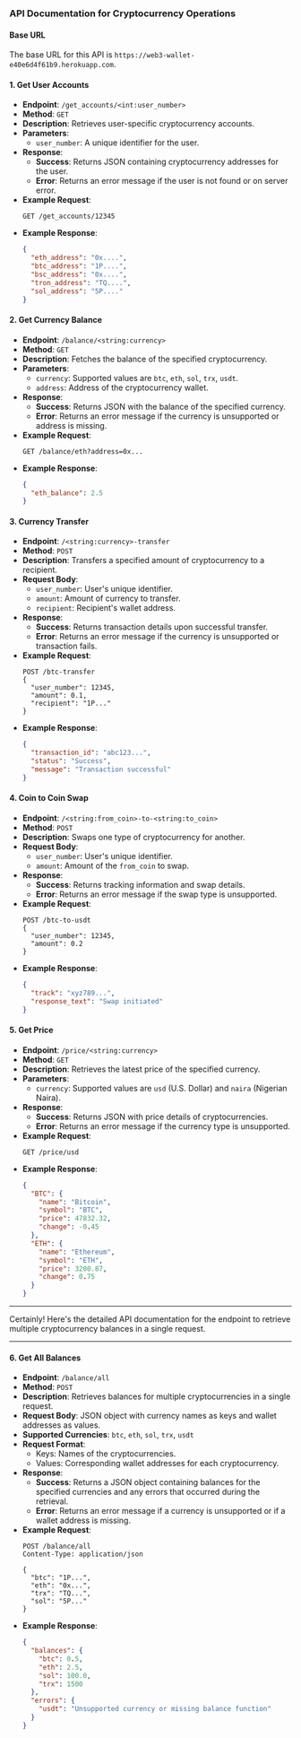 ### **API Documentation for Cryptocurrency Operations**
#### Base URL

The base URL for this API is `https://web3-wallet-e40e6d4f61b9.herokuapp.com`.

#### **1. Get User Accounts**
- **Endpoint**: `/get_accounts/<int:user_number>`
- **Method**: `GET`
- **Description**: Retrieves user-specific cryptocurrency accounts.
- **Parameters**:
  - `user_number`: A unique identifier for the user.
- **Response**:
  - **Success**: Returns JSON containing cryptocurrency addresses for the user.
  - **Error**: Returns an error message if the user is not found or on server error.
- **Example Request**:
  ```http
  GET /get_accounts/12345
  ```
- **Example Response**:
  ```json
  {
    "eth_address": "0x....",
    "btc_address": "1P....",
    "bsc_address": "0x....",
    "tron_address": "TQ....",
    "sol_address": "5P...."
  }

#### **2. Get Currency Balance**
- **Endpoint**: `/balance/<string:currency>`
- **Method**: `GET`
- **Description**: Fetches the balance of the specified cryptocurrency.
- **Parameters**:
  - `currency`: Supported values are `btc`, `eth`, `sol`, `trx`, `usdt`.
  - `address`: Address of the cryptocurrency wallet.
- **Response**:
  - **Success**: Returns JSON with the balance of the specified currency.
  - **Error**: Returns an error message if the currency is unsupported or address is missing.
- **Example Request**:
  ```http
  GET /balance/eth?address=0x...
  ```
- **Example Response**:
  ```json
  {
    "eth_balance": 2.5
  }
  
#### **3. Currency Transfer**
- **Endpoint**: `/<string:currency>-transfer`
- **Method**: `POST`
- **Description**: Transfers a specified amount of cryptocurrency to a recipient.
- **Request Body**:
  - `user_number`: User's unique identifier.
  - `amount`: Amount of currency to transfer.
  - `recipient`: Recipient's wallet address.
- **Response**:
  - **Success**: Returns transaction details upon successful transfer.
  - **Error**: Returns an error message if the currency is unsupported or transaction fails.
- **Example Request**:
  ```http
  POST /btc-transfer
  {
    "user_number": 12345,
    "amount": 0.1,
    "recipient": "1P..."
  }
  ```
- **Example Response**:
  ```json
  {
    "transaction_id": "abc123...",
    "status": "Success",
    "message": "Transaction successful"
  }

#### **4. Coin to Coin Swap**
- **Endpoint**: `/<string:from_coin>-to-<string:to_coin>`
- **Method**: `POST`
- **Description**: Swaps one type of cryptocurrency for another.
- **Request Body**:
  - `user_number`: User's unique identifier.
  - `amount`: Amount of the `from_coin` to swap.
- **Response**:
  - **Success**: Returns tracking information and swap details.
  - **Error**: Returns an error message if the swap type is unsupported.
- **Example Request**:
  ```http
  POST /btc-to-usdt
  {
    "user_number": 12345,
    "amount": 0.2
  }
  ```
- **Example Response**:
  ```json
  {
    "track": "xyz789...",
    "response_text": "Swap initiated"
  }

#### **5. Get Price**
- **Endpoint**: `/price/<string:currency>`
- **Method**: `GET`
- **Description**: Retrieves the latest price of the specified currency.
- **Parameters**:
  - `currency`: Supported values are `usd` (U.S. Dollar) and `naira` (Nigerian Naira).
- **Response**:
  - **Success**: Returns JSON with price details of cryptocurrencies.
  - **Error**: Returns an error message if the currency type is unsupported.
- **Example Request**:
  ```http
  GET /price/usd
  ```
- **Example Response**:
  ```json
  {
    "BTC": {
      "name": "Bitcoin",
      "symbol": "BTC",
      "price": 47832.32,
      "change": -0.45
    },
    "ETH": {
      "name": "Ethereum",
      "symbol": "ETH",
      "price": 3200.87,
      "change": 0.75
    }
  }

---
Certainly! Here's the detailed API documentation for the endpoint to retrieve multiple cryptocurrency balances in a single request.

---

#### **6. Get All Balances**
- **Endpoint**: `/balance/all`
- **Method**: `POST`
- **Description**: Retrieves balances for multiple cryptocurrencies in a single request.
- **Request Body**: JSON object with currency names as keys and wallet addresses as values.
- **Supported Currencies**: `btc`, `eth`, `sol`, `trx`, `usdt`
- **Request Format**:
  - Keys: Names of the cryptocurrencies.
  - Values: Corresponding wallet addresses for each cryptocurrency.
- **Response**:
  - **Success**: Returns a JSON object containing balances for the specified currencies and any errors that occurred during the retrieval.
  - **Error**: Returns an error message if a currency is unsupported or if a wallet address is missing.
- **Example Request**:
  ```http
  POST /balance/all
  Content-Type: application/json

  {
    "btc": "1P...",
    "eth": "0x...",
    "trx": "TQ...",
    "sol": "5P..."
  }
  ```
- **Example Response**:
  ```json
  {
    "balances": {
      "btc": 0.5,
      "eth": 2.5,
      "sol": 100.0,
      "trx": 1500
    },
    "errors": {
      "usdt": "Unsupported currency or missing balance function"
    }
  }
  ```